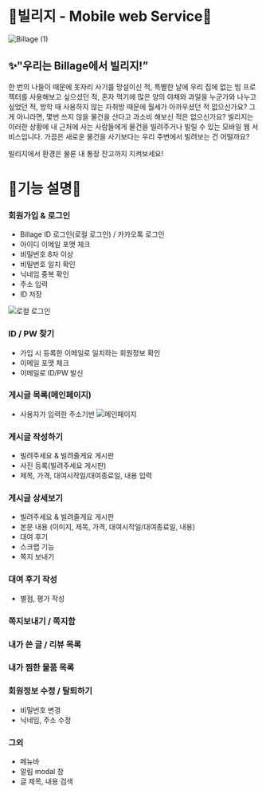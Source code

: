 # 💜**빌리지 - Mobile web Service**💜

![Billage (1)](https://user-images.githubusercontent.com/80065381/176419298-3c4ae8c4-bd72-45bb-b89d-8184a39c3e48.png)


## **✨"우리는 Billage에서 빌리지!”**


한 번의 나들이 때문에 돗자리 사기를 망설이신 적, 특별한 날에 우리 집에 없는 빔 프로젝터를 사용해보고 싶으셨던 적, 혼자 먹기에 많은 양의 야채와 과일을 누군가와 나누고 싶었던 적, 방학 때 사용하지 않는 자취방 때문에 월세가 아까우셨던 적 없으신가요? 그게 아니라면, 몇번 쓰지 않을 물건을 산다고 과소비 해보신 적은 없으신가요? 
빌리지는 이러한 상황에 내 근처에 사는 사람들에게 물건을 빌려주거나 빌릴 수 있는 모바일 웹 서비스입니다. 가끔은 새로운 물건을 사기보다는 우리 주변에서 빌려보는 건 어떨까요?

빌리지에서 환경은 물론 내 통장 잔고까지 지켜보세요!


# 💜**기능 설명**💜

### **회원가입 & 로그인**

- Billage ID 로그인(로컬 로그인) / 카카오톡 로그인
- 아이디 이메일 포맷 체크
- 비밀번호 8자 이상
- 비밀번호 일치 확인
- 닉네임 중복 확인
- 주소 입력
- ID 저장

![로컬 로그인](https://user-images.githubusercontent.com/80065381/176419796-af63adb2-46b3-48ce-8307-3a3ca7e15c9e.gif)


### ID / PW 찾기

- 가입 시 등록한 이메일로 일치하는 회원정보 확인
- 이메일 포맷 체크
- 이메일로 ID/PW 발신

### 게시글 목록(메인페이지)

- 사용자가 입력한 주소기반
![메인페이지](https://user-images.githubusercontent.com/80065381/176419834-08c1bfd3-848e-40de-949e-6b740cb283df.gif)


### 게시글 작성하기

- 빌려주세요 & 빌려줄게요 게시판
- 사진 등록(빌려주세요 게시판)
- 제목, 가격, 대여시작일/대여종료일, 내용 입력

### 게시글 상세보기

- 빌려주세요 & 빌려줄게요 게시판
- 본문 내용 (이미지, 제목, 가격, 대여시작일/대여종료일, 내용)
- 대여 후기
- 스크랩 기능
- 쪽지 보내기

### 대여 후기 작성

- 별점, 평가 작성

### 쪽지보내기 / 쪽지함

### 내가 쓴 글 / 리뷰 목록

### 내가 찜한 물품 목록

### 회원정보 수정 / 탈퇴하기

- 비밀번호 변경
- 닉네임, 주소 수정

### 그외

- 메뉴바
- 알림 modal 창
- 글 제목, 내용 검색
